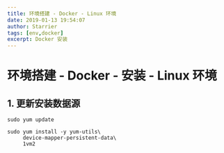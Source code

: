 ```yaml
---
title: 环境搭建 - Docker - Linux 环境
date: 2019-01-13 19:54:07
author: Starrier
tags: [env,docker]
excerpt: Docker 安装
---
```


# 环境搭建 - Docker - 安装 - Linux 环境

## 1. 更新安装数据源

```shell
sudo yum update
```

```
sudo yum install -y yum-utils\
     device-mapper-persistent-data\
     1vm2
```








